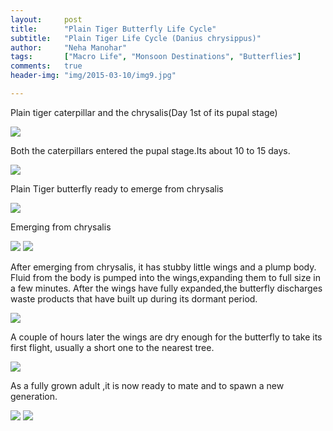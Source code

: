 ```yaml
---
layout:     post
title:      "Plain Tiger Butterfly Life Cycle"
subtitle:   "Plain Tiger Life Cycle (Danius chrysippus)"
author:     "Neha Manohar"
tags:       ["Macro Life", "Monsoon Destinations", "Butterflies"]
comments:   true
header-img: "img/2015-03-10/img9.jpg"

---
```



<p>Plain tiger caterpillar and the chrysalis(Day 1st of its pupal stage)</p>

<img src="{{ site.baseurl }}/img/2015-03-10/img2.jpg">

<p>
Both the caterpillars entered the pupal stage.Its about 10 to 15 days.
</p>

<img src="{{ site.baseurl }}/img/2015-03-10/img3.jpg">

<p>
Plain Tiger butterfly ready to emerge from chrysalis
</p>

<img src="{{ site.baseurl }}/img/2015-03-10/img4.jpg">

<p>Emerging from chrysalis
</p>

<img src="{{ site.baseurl }}/img/2015-03-10/img5.jpg">
<img src="{{ site.baseurl }}/img/2015-03-10/img6.jpg">

<p>
	
After emerging from chrysalis, it has stubby little wings and a plump body. <br>Fluid from the body is pumped into the wings,expanding them to full size in a few minutes. After the wings have fully expanded,the butterfly discharges waste products that have built up during its dormant period.

</p>

<img src="{{ site.baseurl }}/img/2015-03-10/img7.jpg">

<p>
A couple of hours later the wings are dry enough for the butterfly to take its first flight, usually a short one to the nearest tree.
</p>

<img src="{{ site.baseurl }}/img/2015-03-10/img8.jpg">

<p>
As a fully grown adult ,it is now ready to mate and to spawn a new generation.
</p>


<img src="{{ site.baseurl }}/img/2015-03-10/img10.jpg">
<img src="{{ site.baseurl }}/img/2015-03-10/img11.jpg">


